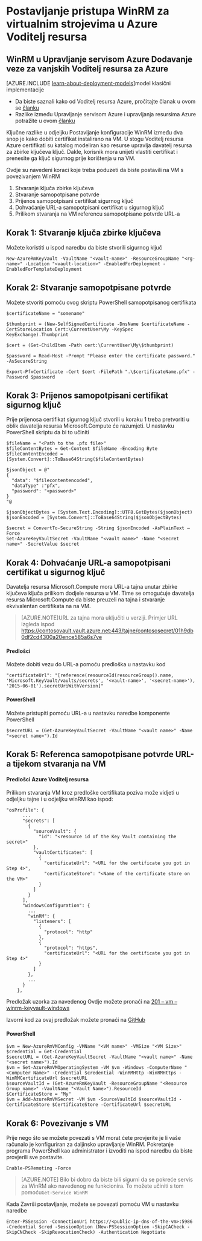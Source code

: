 <properties
    pageTitle="Postavljanje pristupa WinRM za virtualnim strojevima u Azure Voditelj resursa | Microsoft Azure"
    description="Kako postaviti WinRM pristup za korištenje s programa upravitelj resursa Azure virtualnog računala"
    services="virtual-machines-windows"
    documentationCenter=""
    authors="singhkays"
    manager="timlt"
    editor=""
    tags="azure-resource-manager"/>

<tags
    ms.service="virtual-machines-windows"
    ms.workload="infrastructure-services"
    ms.tgt_pltfrm="vm-windows"
    ms.devlang="na"
    ms.topic="article"
    ms.date="06/16/2016"
    ms.author="singhkay"/>

# <a name="setting-up-winrm-access-for-virtual-machines-in-azure-resource-manager"></a>Postavljanje pristupa WinRM za virtualnim strojevima u Azure Voditelj resursa

## <a name="winrm-in-azure-service-management-vs-azure-resource-manager"></a>WinRM u Upravljanje servisom Azure Dodavanje veze za vanjskih Voditelj resursa za Azure

[AZURE.INCLUDE [learn-about-deployment-models](../../includes/learn-about-deployment-models-rm-include.md)]model klasični implementacije

* Da biste saznali kako od Voditelj resursa Azure, pročitajte članak u ovom se [članku](../azure-resource-manager/resource-group-overview.md)
* Razlike između Upravljanje servisom Azure i upravljanja resursima Azure potražite u ovom [članku](../resource-manager-deployment-model.md)

Ključne razlike u odjeljku Postavljanje konfiguracije WinRM između dva snop je kako dobiti certifikat instalirano na VM. U stogu Voditelj resursa Azure certifikati su katalog modeliran kao resurse upravlja davatelj resursa za zbirke ključeva ključ. Dakle, korisnik mora unijeti vlastiti certifikat i prenesite ga ključ sigurnog prije korištenja u na VM.

Ovdje su navedeni koraci koje treba poduzeti da biste postavili na VM s povezivanjem WinRM

1. Stvaranje ključa zbirke ključeva
2. Stvaranje samopotpisane potvrde
3. Prijenos samopotpisani certifikat sigurnog ključ
4. Dohvaćanje URL-a samopotpisani certifikat u sigurnog ključ
5. Prilikom stvaranja na VM referencu samopotpisane potvrde URL-a

## <a name="step-1-create-a-key-vault"></a>Korak 1: Stvaranje ključa zbirke ključeva

Možete koristiti u ispod naredbu da biste stvorili sigurnog ključ

```
New-AzureRmKeyVault -VaultName "<vault-name>" -ResourceGroupName "<rg-name>" -Location "<vault-location>" -EnabledForDeployment -EnabledForTemplateDeployment
```

## <a name="step-2-create-a-self-signed-certificate"></a>Korak 2: Stvaranje samopotpisane potvrde
Možete stvoriti pomoću ovog skriptu PowerShell samopotpisanog certifikata

```
$certificateName = "somename"

$thumbprint = (New-SelfSignedCertificate -DnsName $certificateName -CertStoreLocation Cert:\CurrentUser\My -KeySpec KeyExchange).Thumbprint

$cert = (Get-ChildItem -Path cert:\CurrentUser\My\$thumbprint)

$password = Read-Host -Prompt "Please enter the certificate password." -AsSecureString

Export-PfxCertificate -Cert $cert -FilePath ".\$certificateName.pfx" -Password $password
```

## <a name="step-3-upload-your-self-signed-certificate-to-the-key-vault"></a>Korak 3: Prijenos samopotpisani certifikat sigurnog ključ

Prije prijenosa certifikat sigurnog ključ stvorili u koraku 1 treba pretvoriti u oblik davatelja resursa Microsoft.Compute će razumjeti. U nastavku PowerShell skriptu da bi to učiniti

```
$fileName = "<Path to the .pfx file>"
$fileContentBytes = Get-Content $fileName -Encoding Byte
$fileContentEncoded = [System.Convert]::ToBase64String($fileContentBytes)

$jsonObject = @"
{
  "data": "$filecontentencoded",
  "dataType" :"pfx",
  "password": "<password>"
}
"@

$jsonObjectBytes = [System.Text.Encoding]::UTF8.GetBytes($jsonObject)
$jsonEncoded = [System.Convert]::ToBase64String($jsonObjectBytes)

$secret = ConvertTo-SecureString -String $jsonEncoded -AsPlainText –Force
Set-AzureKeyVaultSecret -VaultName "<vault name>" -Name "<secret name>" -SecretValue $secret
```

## <a name="step-4-get-the-url-for-your-self-signed-certificate-in-the-key-vault"></a>Korak 4: Dohvaćanje URL-a samopotpisani certifikat u sigurnog ključ

Davatelja resursa Microsoft.Compute mora URL-a tajna unutar zbirke ključeva ključa prilikom dodjele resursa u VM. Time se omogućuje davatelja resursa Microsoft.Compute da biste preuzeli na tajna i stvaranje ekvivalentan certifikata na na VM.

>[AZURE.NOTE]URL za tajna mora uključiti u verziji. Primjer URL izgleda ispod https://contosovault.vault.azure.net:443/tajne/contososecret/01h9db0df2cd4300a20ence585a6s7ve


#### <a name="templates"></a>Predlošci

Možete dobiti vezu do URL-a pomoću predloška u nastavku kod

    "certificateUrl": "[reference(resourceId(resourceGroup().name, 'Microsoft.KeyVault/vaults/secrets', '<vault-name>', '<secret-name>'), '2015-06-01').secretUriWithVersion]"

#### <a name="powershell"></a>PowerShell

Možete pristupiti pomoću URL-a u nastavku naredbe komponente PowerShell

    $secretURL = (Get-AzureKeyVaultSecret -VaultName "<vault name>" -Name "<secret name>").Id

## <a name="step-5-reference-your-self-signed-certificates-url-while-creating-a-vm"></a>Korak 5: Referenca samopotpisane potvrde URL-a tijekom stvaranja na VM

#### <a name="azure-resource-manager-templates"></a>Predlošci Azure Voditelj resursa

Prilikom stvaranja VM kroz predloške certifikata poziva može vidjeti u odjeljku tajne i u odjeljku winRM kao ispod:

    "osProfile": {
          ...
          "secrets": [
            {
              "sourceVault": {
                "id": "<resource id of the Key Vault containing the secret>"
              },
              "vaultCertificates": [
                {
                  "certificateUrl": "<URL for the certificate you got in Step 4>",
                  "certificateStore": "<Name of the certificate store on the VM>"
                }
              ]
            }
          ],
          "windowsConfiguration": {
            ...
            "winRM": {
              "listeners": [
                {
                  "protocol": "http"
                },
                {
                  "protocol": "https",
                  "certificateUrl": "<URL for the certificate you got in Step 4>"
                }
              ]
            },
            ...
          }
        },

Predložak uzorka za navedenog Ovdje možete pronaći na [201 – vm – winrm-keyvault-windows](https://azure.microsoft.com/documentation/templates/201-vm-winrm-keyvault-windows)

Izvorni kod za ovaj predložak možete pronaći na [GitHub](https://github.com/Azure/azure-quickstart-templates/tree/master/201-vm-winrm-keyvault-windows)

#### <a name="powershell"></a>PowerShell

    $vm = New-AzureRmVMConfig -VMName "<VM name>" -VMSize "<VM Size>"
    $credential = Get-Credential
    $secretURL = (Get-AzureKeyVaultSecret -VaultName "<vault name>" -Name "<secret name>").Id
    $vm = Set-AzureRmVMOperatingSystem -VM $vm -Windows -ComputerName "<Computer Name>" -Credential $credential -WinRMHttp -WinRMHttps -WinRMCertificateUrl $secretURL
    $sourceVaultId = (Get-AzureRmKeyVault -ResourceGroupName "<Resource Group name>" -VaultName "<Vault Name>").ResourceId
    $CertificateStore = "My"
    $vm = Add-AzureRmVMSecret -VM $vm -SourceVaultId $sourceVaultId -CertificateStore $CertificateStore -CertificateUrl $secretURL

## <a name="step-6-connecting-to-the-vm"></a>Korak 6: Povezivanje s VM
Prije nego što se možete povezati s VM morat ćete provjerite je li vaše računalo je konfiguriran za daljinsko upravljanje WinRM. Pokretanje programa PowerShell kao administrator i izvoditi na ispod naredbu da biste provjerili sve postavite.

    Enable-PSRemoting -Force

>[AZURE.NOTE] Bilo bi dobro da biste bili sigurni da se pokreće servis za WinRM ako navedenog ne funkcionira. To možete učiniti s tom pomoću`Get-Service WinRM`

Kada Završi postavljanje, možete se povezati pomoću VM u nastavku naredbe

    Enter-PSSession -ConnectionUri https://<public-ip-dns-of-the-vm>:5986 -Credential $cred -SessionOption (New-PSSessionOption -SkipCACheck -SkipCNCheck -SkipRevocationCheck) -Authentication Negotiate
